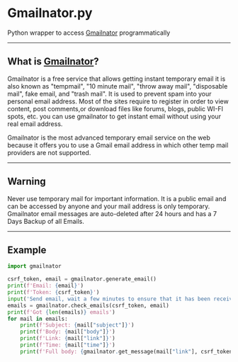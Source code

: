 # Gmailnator.py

Python wrapper to access [Gmailnator](https://gmailnator.com/) programmatically

---

## What is [Gmailnator](https://gmailnator.com/)?

Gmailnator is a free service that allows getting instant temporary email it is also known as "tempmail", "10 minute mail", "throw away mail", "disposable mail", fake email, and "trash mail". It is used to prevent spam into your personal email address. Most of the sites require to register in order to view content, post comments,or download files like forums, blogs, public WI-FI spots, etc. you can use gmailnator to get instant email without using your real email address.

Gmailnator is the most advanced temporary email service on the web because it offers you to use a Gmail email address in which other temp mail providers are not supported.

---

## Warning

Never use temporary mail for important information. It is a public email and can be accessed by anyone and your mail address is only temporary. Gmailnator email messages are auto-deleted after 24 hours and has a 7 Days Backup of all Emails.

---

## Example

```python
import gmailnator

csrf_token, email = gmailnator.generate_email()
print(f'Email: {email}')
print(f'Token: {csrf_token}')
input('Send email, wait a few minutes to ensure that it has been received then press enter to continue...')
emails = gmailnator.check_emails(csrf_token, email)
print(f'Got {len(emails)} emails')
for mail in emails:
    print(f'Subject: {mail["subject"]}')
    print(f'Body: {mail["body"]}')
    print(f'Link: {mail["link"]}')
    print(f'Time: {mail["time"]}')
    print(f'Full body: {gmailnator.get_message(mail["link"], csrf_token)}')

```